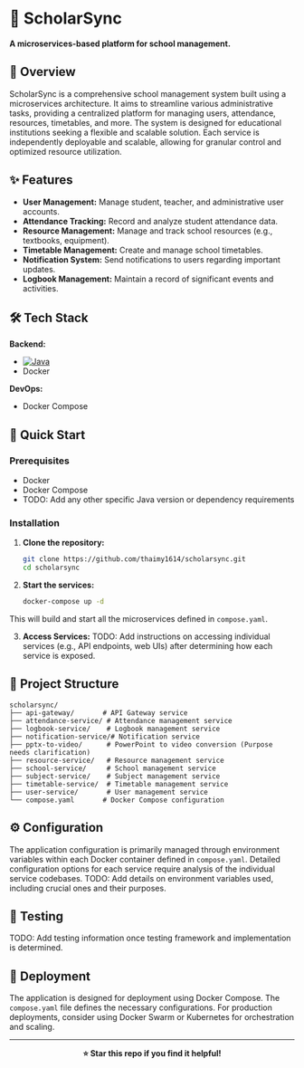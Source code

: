 # 🚀 ScholarSync

**A microservices-based platform for school management.**

## 📖 Overview

ScholarSync is a comprehensive school management system built using a microservices architecture.  It aims to streamline various administrative tasks, providing a centralized platform for managing users, attendance, resources, timetables, and more.  The system is designed for educational institutions seeking a flexible and scalable solution.  Each service is independently deployable and scalable, allowing for granular control and optimized resource utilization.

## ✨ Features

- **User Management:** Manage student, teacher, and administrative user accounts.
- **Attendance Tracking:** Record and analyze student attendance data.
- **Resource Management:**  Manage and track school resources (e.g., textbooks, equipment).
- **Timetable Management:** Create and manage school timetables.
- **Notification System:** Send notifications to users regarding important updates.
- **Logbook Management:** Maintain a record of significant events and activities.


## 🛠️ Tech Stack

**Backend:**
- [![Java](https://img.shields.io/badge/java-%23ED8B00.svg?style=for-the-badge&logo=java)](https://www.java.com/)
- Docker

**DevOps:**
- Docker Compose


## 🚀 Quick Start

### Prerequisites
- Docker
- Docker Compose
- TODO: Add any other specific Java version or dependency requirements


### Installation

1. **Clone the repository:**
   ```bash
   git clone https://github.com/thaimy1614/scholarsync.git
   cd scholarsync
   ```

2. **Start the services:**
   ```bash
   docker-compose up -d
   ```

This will build and start all the microservices defined in `compose.yaml`.

3. **Access Services:**
   TODO: Add instructions on accessing individual services (e.g., API endpoints, web UIs) after determining how each service is exposed.

## 📁 Project Structure

```
scholarsync/
├── api-gateway/       # API Gateway service
├── attendance-service/ # Attendance management service
├── logbook-service/    # Logbook management service
├── notification-service/# Notification service
├── pptx-to-video/      # PowerPoint to video conversion (Purpose needs clarification)
├── resource-service/   # Resource management service
├── school-service/     # School management service
├── subject-service/    # Subject management service
├── timetable-service/  # Timetable management service
├── user-service/       # User management service
└── compose.yaml       # Docker Compose configuration
```


## ⚙️ Configuration

The application configuration is primarily managed through environment variables within each Docker container defined in `compose.yaml`.  Detailed configuration options for each service require analysis of the individual service codebases.  TODO:  Add details on environment variables used, including crucial ones and their purposes.


## 🧪 Testing

TODO: Add testing information once testing framework and implementation is determined.


## 🚀 Deployment

The application is designed for deployment using Docker Compose. The `compose.yaml` file defines the necessary configurations.  For production deployments, consider using Docker Swarm or Kubernetes for orchestration and scaling.


---

<div align="center">

**⭐ Star this repo if you find it helpful!**

</div>
